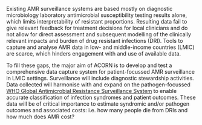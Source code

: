 Existing AMR surveillance systems are based mostly on diagnostic microbiology laboratory antimicrobial susceptibility testing results alone, which limits interpretability of resistant proportions. Resulting data fail to give relevant feedback for treatment decisions for local clinicians and do not allow for direct assessment and subsequent modelling of the clinically relevant impacts and burden of drug resistant infections (DRI). Tools to capture and analyse AMR data in low- and middle-income countries (LMIC) are scarce, which hinders engagement with and use of available data.

To fill these gaps, the major aim of ACORN is to develop and test a comprehensive data capture system for patient-focussed AMR surveillance in LMIC settings. Surveillance will include diagnostic stewardship activities. Data collected will harmonise with and expand on the pathogen-focussed <a href="https://www.who.int/glass/en/" target="_blank">WHO Global Antimicrobial Resistance Surveillance System</a> to enable accurate classification of infection syndromes and patient outcomes. These data will be of critical importance to estimate syndromic and/or pathogen outcomes and associated costs: i.e. how many people die from DRIs and how much does AMR cost?